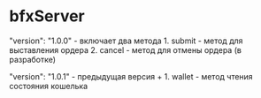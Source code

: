 # bfxServer

"version": "1.0.0" - включает два метода 
    1. submit - метод для выставления ордера
    2. cancel - метод для отмены ордера (в разработке)
    
"version": "1.0.1" - предыдущая версия +
    1. wallet - метод чтения состояния кошелька
